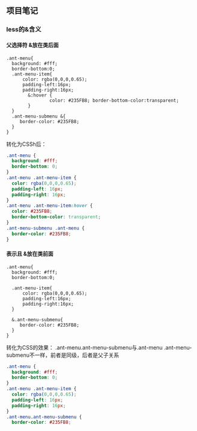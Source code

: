 ## 项目笔记

### less的&含义

#### 父选择符  &放在类后面

```less
.ant-menu{
  background: #fff; 
  border-bottom:0;
  .ant-menu-item{
      color: rgba(0,0,0,0.65);  
      padding-left:16px; 
      padding-right:16px;
        &:hover {
                color: #235FB8; border-bottom-color:transparent;
        }
  }
  .ant-menu-submenu &{
     border-color: #235FB8;
  }
}
```

转化为CSSh后：

```css
.ant-menu {
  background: #fff;
  border-bottom: 0;
}
.ant-menu .ant-menu-item {
  color: rgba(0,0,0,0.65);
  padding-left: 16px;
  padding-right: 16px;
}
.ant-menu .ant-menu-item:hover {
  color: #235FB8;
  border-bottom-color: transparent;
}
.ant-menu-submenu .ant-menu {
  border-color: #235FB8;
}
```

#### 表示且  &放在类前面

```less
.ant-menu{
  background: #fff; 
  border-bottom:0;
 
  .ant-menu-item{
      color: rgba(0,0,0,0.65);  
      padding-left:16px; 
      padding-right:16px;
  }
 
  &.ant-menu-submenu{
     border-color: #235FB8;
  }
}
```

转化为CSS的效果： .ant-menu.ant-menu-submenu与.ant-menu .ant-menu-submenu不一样，前者是同级，后者是父子关系

```css
.ant-menu {
  background: #fff;
  border-bottom: 0;
}
.ant-menu .ant-menu-item {
  color: rgba(0,0,0,0.65);
  padding-left: 16px;
  padding-right: 16px;
}
.ant-menu.ant-menu-submenu {
  border-color: #235FB8;
```

